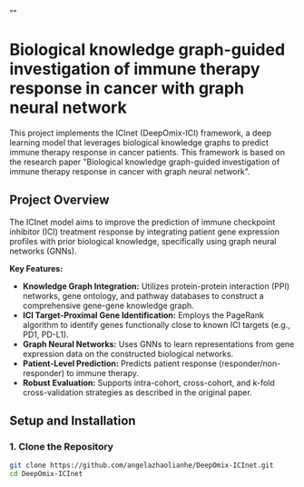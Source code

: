 ""
# Biological knowledge graph-guided investigation of immune therapy response in cancer with graph neural network

This project implements the ICInet (DeepOmix-ICI) framework, a deep learning model that leverages biological knowledge graphs to predict immune therapy response in cancer patients. This framework is based on the research paper "Biological knowledge graph-guided investigation of immune therapy response in cancer with graph neural network".

## Project Overview

The ICInet model aims to improve the prediction of immune checkpoint inhibitor (ICI) treatment response by integrating patient gene expression profiles with prior biological knowledge, specifically using graph neural networks (GNNs).

**Key Features:**
-   **Knowledge Graph Integration:** Utilizes protein-protein interaction (PPI) networks, gene ontology, and pathway databases to construct a comprehensive gene-gene knowledge graph.
-   **ICI Target-Proximal Gene Identification:** Employs the PageRank algorithm to identify genes functionally close to known ICI targets (e.g., PD1, PD-L1).
-   **Graph Neural Networks:** Uses GNNs to learn representations from gene expression data on the constructed biological networks.
-   **Patient-Level Prediction:** Predicts patient response (responder/non-responder) to immune therapy.
-   **Robust Evaluation:** Supports intra-cohort, cross-cohort, and k-fold cross-validation strategies as described in the original paper.


## Setup and Installation

### 1. Clone the Repository

```bash
git clone https://github.com/angelazhaolianhe/DeepOmix-ICInet.git 
cd DeepOmix-ICInet
